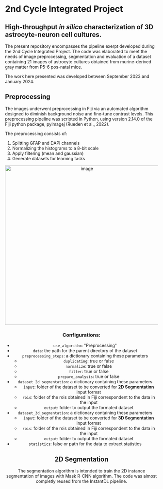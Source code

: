 # 2nd Cycle Integrated Project
## High-throughput _in silico_ characterization of 3D astrocyte-neuron cell cultures.

The present repository encompasses the pipeline exerpt developed during the 2nd Cycle Integrated Project. The code was elaborated to meet the needs of image preprocessing, segmentation and evaluation of a dataset containing 21 images of astrocyte cultures obtained from murine-derived gray matter from P5-6 pos-natal mice.

The work here presented was developed between September 2023 and January 2024.

## Preprocessing

The images underwent preprocessing in Fiji via an automated algorithm designed to diminish background noise and fine-tune contrast levels. This preprocessing pipeline was scripted in Python, using version 2.14.0 of the Fiji python package, pyimagej (Rueden et al., 2022).

The preprocessing consists of:
  1. Splitting GFAP and DAPI channels
  2. Normalizing the histograms to a 8-bit scale
  3. Apply filtering (mean and gaussian)
  4. Generate datasets for learning tasks

<center>
  <img width="524" alt="image" src="https://github.com/beaf24/PIC/assets/85555689/1c2e8be8-f885-4e49-9f4c-fe84a345db53">
<center>

### Configurations:

* ```use_algorithm```: "Preprocessing"
* ```data```: the path for the parent directory of the dataset
* ```preprocessing_steps```: a dictionary containing these parameters
  * ```duplicating```: true or false
  * ```normalize```: true or false
  * ```filter```: true or false
  * ```prepare_analysis```: true or false
* ```dataset_2d_segmentation```: a dictionary containing these parameters
  * ```input```: folder of the dataset to be converted for **2D Segmentation** input format
  * ```rois```: folder of the rois obtained in Fiji correspondent to the data in the input
  * ```output```: folder to output the formated dataset
* ```dataset_3d_segmentation```: a dictionary containing these parameters
  * ```input```: folder of the dataset to be converted for **3D Segmentation** input format
  * ```rois```: folder of the rois obtained in Fiji correspondent to the data in the input
  * ```output```: folder to output the formated dataset
* ```statistics```: false or path for the data to extract statistics

## 2D Segmentation

The segmentation algorithm is intended to train the 2D instance segmentation of images with Mask R-CNN algorithm. The code was almost completly reused from the InstantDL pipeline.


